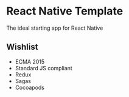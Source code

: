 # React Native Template
The ideal starting app for React Native

## Wishlist
* ECMA 2015
* Standard JS compliant
* Redux
* Sagas
* Cocoapods 
